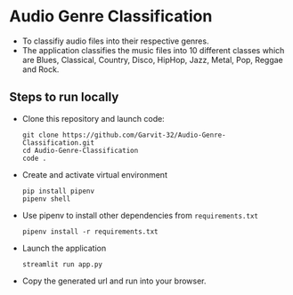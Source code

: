 # Audio Genre Classification

- To classifiy audio files into their respective genres.
- The application classifies the music files into 10 different classes which are Blues, Classical, Country, Disco, HipHop, Jazz, Metal, Pop, Reggae and Rock.

## Steps to run locally 

- Clone this repository and launch code:
    ```
    git clone https://github.com/Garvit-32/Audio-Genre-Classification.git
    cd Audio-Genre-Classification
    code .
    ```

- Create and activate virtual environment 
    ```
    pip install pipenv
    pipenv shell
    ```
- Use pipenv to install other dependencies from `requirements.txt`
    ```
    pipenv install -r requirements.txt

    ```

- Launch the application
    ```
    streamlit run app.py
    ```

- Copy the generated url and run into your browser.
